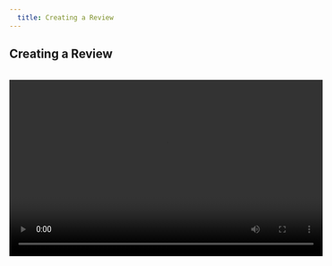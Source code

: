 ```yaml
---
  title: Creating a Review
---
```


## Creating a Review
<br>
<center>
<video width="560" height="315" controls controlsList="nodownload">
  <source src="{{site.baseurl}}/img/2_Abstrackr Creating a Review 2.mp4" type="video/mp4">
</video>
</center>
